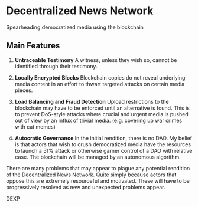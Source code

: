 # Decentralized News Network

Spearheading democratized media using the blockchain

## Main Features

 1. **Untraceable Testimony**
	 A witness, unless they wish so, cannot be identified through their testimony.
	 
2. **Locally Encrypted Blocks**
		Blockchain copies do not reveal underlying media content in an effort to thwart targeted attacks on certain media pieces.

3. **Load Balancing and Fraud Detection**
      Upload restrictions to the blockchain may have to be enforced until an alternative is found. This is to prevent DoS-style attacks where crucial and urgent media is pushed out of view by an influx of trivial media. (e.g. covering up war crimes with cat memes)

4. **Autocratic Governance**
    In the initial rendition, there is no DAO. My belief is that actors that wish to crush democratized media have the resources to launch a 51% attack or otherwise garner control of a DAO with relative ease. The blockchain will be managed by an autonomous algorithm.

There are many problems that may appear to plague any potential rendition of the Decentralized News Network. Quite simply because actors that oppose this are extremely resourceful and motivated. These will have to be progressively resolved as new and unexpected problems appear.
    
DEXP
